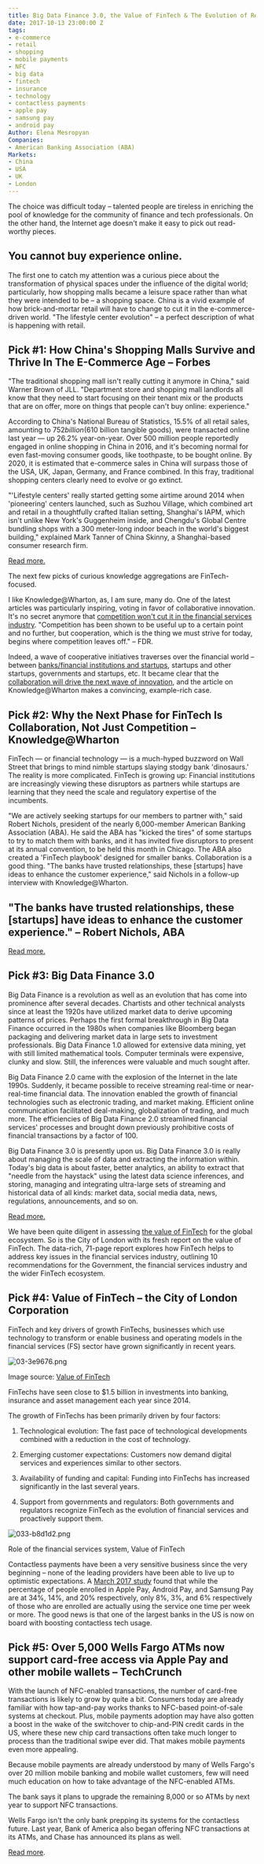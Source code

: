 ```yaml
---
title: Big Data Finance 3.0, the Value of FinTech & The Evolution of Retail
date: 2017-10-13 23:00:00 Z
tags:
- e-commerce
- retail
- shopping
- mobile payments
- NFC
- big data
- fintech
- insurance
- technology
- contactless payments
- apple pay
- samsung pay
- android pay
Author: Elena Mesropyan
Companies:
- American Banking Association (ABA)
Markets:
- China
- USA
- UK
- London
---
```


The choice was difficult today – talented people are tireless in enriching the pool of knowledge for the community of finance and tech professionals. On the other hand, the Internet age doesn't make it easy to pick out read-worthy pieces.

## You cannot buy experience online.

The first one to catch my attention was a curious piece about the transformation of physical spaces under the influence of the digital world; particularly, how shopping malls became a leisure space rather than what they were intended to be – a shopping space. China is a vivid example of how brick-and-mortar retail will have to change to cut it in the e-commerce-driven world. "The lifestyle center evolution" – a perfect description of what is happening with retail.

## Pick #1: How China's Shopping Malls Survive and Thrive In The E-Commerce Age – Forbes

"The traditional shopping mall isn't really cutting it anymore in China," said Warner Brown of JLL. "Department store and shopping mall landlords all know that they need to start focusing on their tenant mix or the products that are on offer, more on things that people can't buy online: experience."

According to China's National Bureau of Statistics, 15.5% of all retail sales, amounting to $752 billion ($610 billion tangible goods), were transacted online last year — up 26.2% year-on-year. Over 500 million people reportedly engaged in online shopping in China in 2016, and it's becoming normal for even fast-moving consumer goods, like toothpaste, to be bought online. By 2020, it is estimated that e-commerce sales in China will surpass those of the USA, UK, Japan, Germany, and France combined. In this fray, traditional shopping centers clearly need to evolve or go extinct.

"'Lifestyle centers' really started getting some airtime around 2014 when 'pioneering' centers launched, such as Suzhou Village, which combined art and retail in a thoughtfully crafted Italian setting, Shanghai's IAPM, which isn't unlike New York's Guggenheim inside, and Chengdu's Global Centre bundling shops with a 300 meter-long indoor beach in the world's biggest building," explained Mark Tanner of China Skinny, a Shanghai-based consumer research firm.

[Read more.](https://www.forbes.com/sites/wadeshepard/2017/10/10/how-chinas-shopping-malls-survive-and-thrive-in-the-e-commerce-age/#439d1fa91d43)

The next few picks of curious knowledge aggregations are FinTech-focused.

I like Knowledge@Wharton, as, I am sure, many do. One of the latest articles was particularly inspiring, voting in favor of collaborative innovation. It's no secret anymore that [competition won't cut it in the financial services industry](https://letstalkpayments.com/secret-of-success-in-fintech-partner-merge-acquire/). "Competition has been shown to be useful up to a certain point and no further, but cooperation, which is the thing we must strive for today, begins where competition leaves off." – FDR. 

Indeed, a wave of cooperative initiatives traverses over the financial world – between [banks/financial institutions and startups](https://finance.yahoo.com/news/freddie-mac-announces-collaboration-earnup-140000581.html), startups and other startups, governments and startups, etc. It became clear that the [collaboration will drive the next wave of innovation](https://letstalkpayments.com/collaboration-will-drive-the-next-wave-of-innovation/), and the article on Knowledge@Wharton makes a convincing, example-rich case.

## Pick #2: Why the Next Phase for FinTech Is Collaboration, Not Just Competition – Knowledge@Wharton

FinTech — or financial technology — is a much-hyped buzzword on Wall Street that brings to mind nimble startups slaying stodgy bank 'dinosaurs.' The reality is more complicated. FinTech is growing up: Financial institutions are increasingly viewing these disruptors as partners while startups are learning that they need the scale and regulatory expertise of the incumbents.

"We are actively seeking startups for our members to partner with," said Robert Nichols, president of the nearly 6,000-member American Banking Association (ABA). He said the ABA has "kicked the tires" of some startups to try to match them with banks, and it has invited five disruptors to present at its annual convention, to be held this month in Chicago. The ABA also created a 'FinTech playbook' designed for smaller banks. Collaboration is a good thing. "The banks have trusted relationships, these \[startups\] have ideas to enhance the customer experience," said Nichols in a follow-up interview with Knowledge@Wharton.

## "The banks have trusted relationships, these \[startups\] have ideas to enhance the customer experience." – Robert Nichols, ABA

[Read more.](http://knowledge.wharton.upenn.edu/article/the-next-phase-for-fintech/)

## Pick #3: Big Data Finance 3.0

Big Data Finance is a revolution as well as an evolution that has come into prominence after several decades. Chartists and other technical analysts since at least the 1920s have utilized market data to derive upcoming patterns of prices. Perhaps the first formal breakthrough in Big Data Finance occurred in the 1980s when companies like Bloomberg began packaging and delivering market data in large sets to investment professionals. Big Data Finance 1.0 allowed for extensive data mining, yet with still limited mathematical tools. Computer terminals were expensive, clunky and slow. Still, the inferences were valuable and much sought after.

Big Data Finance 2.0 came with the explosion of the Internet in the late 1990s. Suddenly, it became possible to receive streaming real-time or near-real-time financial data. The innovation enabled the growth of financial technologies such as electronic trading, and market making. Efficient online communication facilitated deal-making, globalization of trading, and much more. The efficiencies of Big Data Finance 2.0 streamlined financial services' processes and brought down previously prohibitive costs of financial transactions by a factor of 100.

Big Data Finance 3.0 is presently upon us. Big Data Finance 3.0 is really about managing the scale of data and extracting the information within. Today's big data is about faster, better analytics, an ability to extract that "needle from the haystack" using the latest data science inferences, and storing, managing and integrating ultra-large sets of streaming and historical data of all kinds: market data, social media data, news, regulations, announcements, and so on.

[Read more.](https://www.huffingtonpost.com/entry/big-data-finance-30_us_59dcff8de4b0b8751b878b3d)

We have been quite diligent in assessing [the value of FinTech](https://letstalkpayments.com/understanding-the-fintech-effect) for the global ecosystem. So is the City of London with its fresh report on the value of FinTech. The data-rich, 71-page report explores how FinTech helps to address key issues in the financial services industry, outlining 10 recommendations for the Government, the financial services industry and the wider FinTech ecosystem.

## Pick #4: Value of FinTech – the City of London Corporation

FinTech and key drivers of growth FinTechs, businesses which use technology to transform or enable business and operating models in the financial services (FS) sector have grown significantly in recent years.

![03-3e9676.png](/uploads/03-3e9676.png)

Image source: [Value of FinTech](https://www.cityoflondon.gov.uk/business/economic-research-and-information/research-publications/Pages/value-of-fintech.aspx)

FinTechs have seen close to $1.5 billion in investments into banking, insurance and asset management each year since 2014.

The growth of FinTechs has been primarily driven by four factors:

1. Technological evolution: The fast pace of technological developments combined with a reduction in the cost of technology.

2. Emerging customer expectations: Customers now demand digital services and experiences similar to other sectors.

3. Availability of funding and capital: Funding into FinTechs has increased significantly in the last several years.

4. Support from governments and regulators: Both governments and regulators recognize FinTech as the evolution of financial services and proactively support them.

![033-b8d1d2.png](/uploads/033-b8d1d2.png)

Role of the financial services system, Value of FinTech

Contactless payments have been a very sensitive business since the very beginning – none of the leading providers have been able to live up to optimistic expectations. A [March 2017 study](http://www.firstannapolis.com/wp-content/uploads/2016/08/First-Annapolis_Mobile-Wallet-Report_March-2017-1.pdf) found that while the percentage of people enrolled in Apple Pay, Android Pay, and Samsung Pay are at 34%, 14%, and 20% respectively, only 8%, 3%, and 6% respectively of those who are enrolled are actually using the service one time per week or more. The good news is that one of the largest banks in the US is now on board with boosting contactless tech usage.

## Pick #5: Over 5,000 Wells Fargo ATMs now support card-free access via Apple Pay and other mobile wallets – TechCrunch

With the launch of NFC-enabled transactions, the number of card-free transactions is likely to grow by quite a bit. Consumers today are already familiar with how tap-and-pay works thanks to NFC-based point-of-sale systems at checkout. Plus, mobile payments adoption may have also gotten a boost in the wake of the switchover to chip-and-PIN credit cards in the US, where these new chip card transactions often take much longer to process than the traditional swipe ever did. That makes mobile payments even more appealing.

Because mobile payments are already understood by many of Wells Fargo's over 20 million mobile banking and mobile wallet customers, few will need much education on how to take advantage of the NFC-enabled ATMs.

The bank says it plans to upgrade the remaining 8,000 or so ATMs by next year to support NFC transactions.

Wells Fargo isn't the only bank prepping its systems for the contactless future. Last year, Bank of America also began offering NFC transactions at its ATMs, and Chase has announced its plans as well.

[Read more](https://techcrunch.com/2017/10/10/over-5000-wells-fargo-atms-now-support-card-free-access-via-apple-pay-and-other-mobile-wallets/).